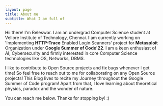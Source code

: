 ```yaml
---
layout: page
title: About me
subtitle: What I am full of
---
```


Hii there! I'm Beleswar. I am an undergrad Computer Science student at Vellore Institute of Technology, Chennai. I am currently working on 'Implementing **HTTP-Trace** Enabled Login Scanners' project for **Metasploit** Organization under **Google Summer of Code'22**. I am a keen enthusiast of AI, Cybersecurity and firmly interested in core Computer Science technologies like OS, Networks, DBMS.  
  
I like to contribute to Open Source projects and fix bugs whenever I get time! So feel free to reach out to me for collaborating on any Open Source projects! This Blog lives to recite my Journey throughout the Google Summer of Code program! Apart from that, I love learning about theoretical physics, paradox and the wonder of nature.

You can reach me below. Thanks for stopping by! :)
